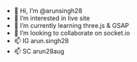 - 👋 Hi, I’m @arunsingh28
- 👀 I’m interested in live site
- 🌱 I’m currently learning three.js & GSAP
- 💞️ I’m looking to collaborate on socket.io
- 📫 IG arun.singh28
- 📫 SC arun28aug

<!--- arunsingh28/arunsingh28 is a ✨ special ✨ repository because its `README.md` (this file) appears on your GitHub profile.
You can click the Preview link to take a look at your changes. --->
